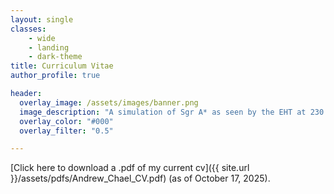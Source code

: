 ```yaml
---
layout: single
classes:
    - wide
    - landing
    - dark-theme
title: Curriculum Vitae
author_profile: true

header:
  overlay_image: /assets/images/banner.png
  image_description: "A simulation of Sgr A* as seen by the EHT at 230 GHz" 
  overlay_color: "#000"
  overlay_filter: "0.5"

---
```

[Click here to download a .pdf of my current cv]({{ site.url }}/assets/pdfs/Andrew_Chael_CV.pdf) (as of October 17, 2025).
